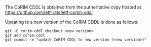The CoRIM CDDL is obtained from the authoritative copy hosted at
https://github.com/ietf-rats/ietf-corim-cddl

Updating to a new version of the CoRIM CDDL is done as follows:

```
git -C corim-cddl checkout <new version>
git add corim-cddl
git commit -m "update CoRIM CDDL to new version (<new version>)"
```
